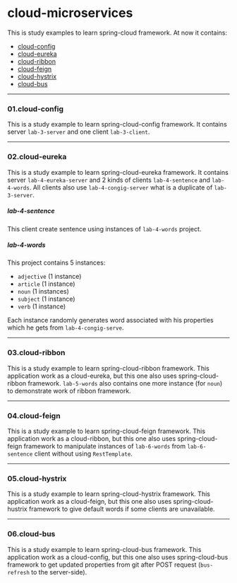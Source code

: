 # cloud-microservices

This is study examples to learn spring-cloud framework. At now it contains:
 - [cloud-config](https://github.com/AydarZaynutdinov/cloud-microservices/tree/master/01.cloud-config)
 - [cloud-eureka](https://github.com/AydarZaynutdinov/cloud-microservices/tree/master/02.cloud-eureka)
 - [cloud-ribbon](https://github.com/AydarZaynutdinov/cloud-microservices/tree/master/03.cloud-ribbon)
 - [cloud-feign](https://github.com/AydarZaynutdinov/cloud-microservices/tree/master/04.cloud-feign)
 - [cloud-hystrix](https://github.com/AydarZaynutdinov/cloud-microservices/tree/master/05.cloud-hystrix)
 - [cloud-bus](https://github.com/AydarZaynutdinov/cloud-microservices/tree/master/06.cloud-bus)


____________________
### 01.cloud-config
This is a study example to learn spring-cloud-config framework. It contains server `lab-3-server` and 
one client `lab-3-client`.

____________________
### 02.cloud-eureka
This is a study example to learn spring-cloud-eureka framework. It contains server `lab-4-eureka-server` and 
2 kinds of clients `lab-4-sentence` and `lab-4-words`. All clients also use `lab-4-congig-server` what is a duplicate of `lab-3-server`.

##### lab-4-sentence
This client create sentence using instances of `lab-4-words` project.

##### lab-4-words
This project contains 5 instances:
 - `adjective` (1 instance)
 - `article` (1 instance)
 - `noun` (1 instances)
 - `subject` (1 instance)
 - `verb` (1 instance)

Each instance randomly generates word associated with his properties which he gets from `lab-4-congig-serve`.

____________________
### 03.cloud-ribbon
This is a study example to learn spring-cloud-ribbon framework. This application work as a cloud-eureka, but this one also uses spring-cloud-ribbon framework. 
`lab-5-words` also contains one more instance (for `noun`) to demonstrate work of ribbon framework.


____________________
### 04.cloud-feign
This is a study example to learn spring-cloud-feign framework. This application work as a cloud-ribbon, but this one also uses spring-cloud-feign framework to manipulate instances of `lab-6-words` from `lab-6-sentence` client without using `RestTemplate`.


____________________
### 05.cloud-hystrix
This is a study example to learn spring-cloud-hystrix framework. This application work as a cloud-feign, but this one also uses spring-cloud-hustrix framework to give default words if some clients are unavailable.


____________________
### 06.cloud-bus
This is a study example to learn spring-cloud-bus framework. This application work as a cloud-config, but this one also uses spring-cloud-bus framework to get updated properties from git after POST request (`bus-refresh` to the server-side).
